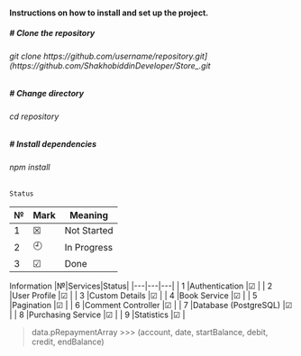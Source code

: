 <h4>Instructions on how to install and set up the project.</h4>

<h5># Clone the repository</h5>
<h6>git clone https://github.com/username/repository.git](https://github.com/ShakhobiddinDeveloper/Store_.git</h6>

<h5># Change directory</h5>
<h6>cd repository</h6>

<h5># Install dependencies</h5>
<h6>npm install</h6>
    
    Status                                                   
|№|Mark|Meaning|                                           
|---|---|---|
|  1 | &#x2612;  | Not Started |
|  2 | :clock9:  | In Progress |
|  3 | &#x2611;  | Done |

   Information
|№|Services|Status|
|---|---|---|
|  1 |Authentication |&#x2611;  |
|  2 |User Profile |&#x2611;  |
|  3 |Custom Details |&#x2611;  |
|  4 |Book Service |&#x2611;  |
|  5 |Pagination |&#x2611;  |
|  6 |Comment Controller |&#x2611;  |
|  7 |Database (PostgreSQL) |&#x2611;  |
|  8 |Purchasing Service |&#x2611;  |
|  9 |Statistics |&#x2611; |


> data.pRepaymentArray >>> (account, date, startBalance, debit, credit, endBalance)
